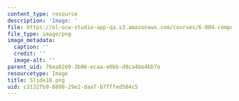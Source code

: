 ```yaml
---
content_type: resource
description: 'Image: '
file: https://ol-ocw-studio-app-qa.s3.amazonaws.com/courses/6-004-computation-structures-spring-2017/c3132fb9889829e2daa7b7fffed504c5_Slide18.png
file_type: image/png
image_metadata:
  caption: ''
  credit: ''
  image-alt: ''
parent_uid: 76ea0269-3b06-ecaa-e0bb-d8ca4be4bb7e
resourcetype: Image
title: Slide18.png
uid: c3132fb9-8898-29e2-daa7-b7fffed504c5
---
```

